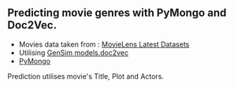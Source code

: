 ## Predicting movie genres with PyMongo and Doc2Vec. 

* Movies data taken from : [MovieLens Latest Datasets](http://grouplens.org/datasets/movielens/latest/)
* Utilising [GenSim models.doc2vec](https://radimrehurek.com/gensim/models/doc2vec.html)
* [PyMongo](https://api.mongodb.com/python/current/)

Prediction utilises movie's Title, Plot and Actors. 